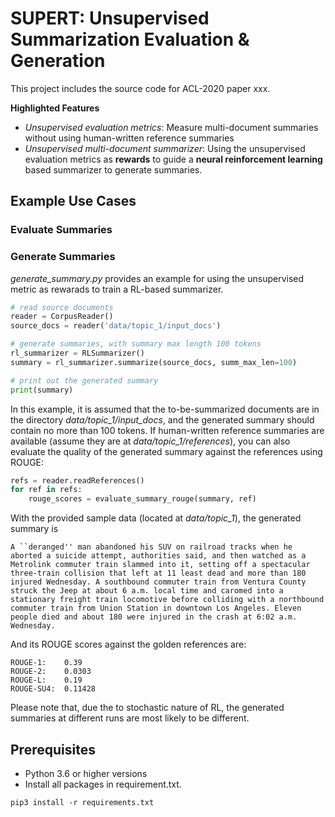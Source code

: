 # SUPERT: Unsupervised Summarization Evaluation & Generation

This project includes the source code for ACL-2020 paper xxx. 

**Highlighted Features**

* *Unsupervised evaluation metrics*: Measure multi-document summaries without using human-written reference summaries
* *Unsupervised multi-document summarizer*: Using the unsupervised evaluation metrics as **rewards** to guide a **neural reinforcement learning** based summarizer to generate summaries.

## Example Use Cases

### Evaluate Summaries

### Generate Summaries
*generate_summary.py* provides an example for using the unsupervised metric as rewarads
to train a RL-based summarizer. 
```python
# read source documents
reader = CorpusReader()
source_docs = reader('data/topic_1/input_docs')

# generate summaries, with summary max length 100 tokens
rl_summarizer = RLSummarizer()
summary = rl_summarizer.summarize(source_docs, summ_max_len=100)

# print out the generated summary
print(summary)
```

In this example, it is assumed that the to-be-summarized documents are in the directory *data/topic_1/input_docs*, and the generated summary should contain no more than 100 tokens. If human-written reference summaries are available (assume they are at *data/topic_1/references*), you can also evaluate the quality of the generated summary against the references using ROUGE:

```python
refs = reader.readReferences() 
for ref in refs:
    rouge_scores = evaluate_summary_rouge(summary, ref)
```

With the provided sample data (located at *data/topic_1*), the generated summary is 

```
A ``deranged'' man abandoned his SUV on railroad tracks when he aborted a suicide attempt, authorities said, and then watched as a Metrolink commuter train slammed into it, setting off a spectacular three-train collision that left at 11 least dead and more than 180 injured Wednesday. A southbound commuter train from Ventura County struck the Jeep at about 6 a.m. local time and caromed into a stationary freight train locomotive before colliding with a northbound commuter train from Union Station in downtown Los Angeles. Eleven people died and about 180 were injured in the crash at 6:02 a.m. Wednesday.
```
And its ROUGE scores against the golden references are:
```
ROUGE-1:	0.39
ROUGE-2:	0.0303
ROUGE-L:	0.19
ROUGE-SU4:	0.11428
```
Please note that, due the to stochastic nature of RL, the generated summaries at different runs 
are most likely to be different.




## Prerequisites
* Python 3.6 or higher versions
* Install all packages in requirement.txt.
```shell script
pip3 install -r requirements.txt
```

